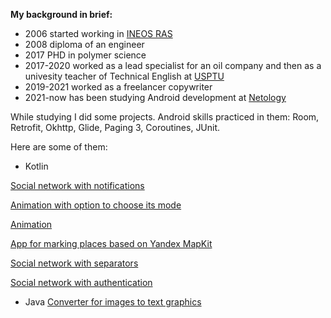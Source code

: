 
**My background in brief:**

* 2006 started working in [INEOS RAS](https://ineos.ac.ru/contacts)
* 2008 diploma of an engineer
* 2017 PHD in polymer science
* 2017-2020 worked as a lead specialist for an oil company and then as a univesity teacher of Technical English at [USPTU](https://rusoil.net/ru?ysclid=leihgz8m2u673683214)
* 2019-2021 worked as a freelancer copywriter
* 2021-now has been studying Android development at [Netology](https://netology.ru/programs/android-app)

While studying I did some projects. Android skills practiced in them: Room, Retrofit, Okhttp, Glide, Paging 3, Coroutines, JUnit.

Here are some of them:
* Kotlin

[Social network with notifications](https://github.com/Marijarin/AND-33-homeworks/tree/post-nots)

[Animation with option to choose its mode](https://github.com/Marijarin/animator/tree/fillingType)

[Animation](https://github.com/Marijarin/animation)

[App for marking places based on Yandex MapKit](https://github.com/Marijarin/yamap)

[Social network with separators](https://github.com/Marijarin/andin-homeworks/tree/separators)

[Social network with authentication](https://github.com/Marijarin/andin-homeworks/tree/auth2)


* Java
[Converter for images to text graphics](https://github.com/Marijarin/courseWorkJava-PicConverter/tree/main)
